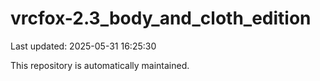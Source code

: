 # vrcfox-2.3_body_and_cloth_edition

Last updated: 2025-05-31 16:25:30

This repository is automatically maintained.
